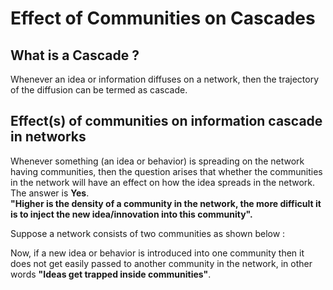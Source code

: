 Effect of Communities on Cascades
=================================
## What is a Cascade ?
Whenever an idea or information diffuses on a network, then the trajectory of the diffusion can be termed as cascade.

## Effect(s) of communities on information cascade in networks
Whenever something (an idea or behavior) is spreading on the network having communities, then the question arises that whether the communities in the network will have an effect on how the idea spreads in the network.  
The answer is __Yes__.  
__"Higher is the density of a community in the network, the more difficult it is to inject the new idea/innovation into this community".__

Suppose a network consists of two communities as shown below :

Now, if a new idea or behavior is introduced into one community then it does not get easily passed to another community in the network, in other words __"Ideas get trapped inside communities"__.
